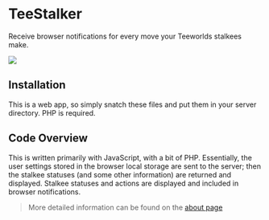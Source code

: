 # TeeStalker
Receive browser notifications for every move your Teeworlds stalkees make.

<img src="http://i.imgur.com/uEOj8mu.png">

## Installation
This is a web app, so simply snatch these files and put them in your server directory. PHP is required.

## Code Overview
This is written primarily with JavaScript, with a bit of PHP. Essentially, the user settings stored in the browser local storage are sent to the server; then the stalkee statuses (and some other information) are returned and displayed. Stalkee statuses and actions are displayed and included in browser notifications.

> More detailed information can be found on the [about page](includes/about.inc.php)